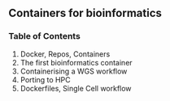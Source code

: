 ## Containers for bioinformatics

### Table of Contents
1. Docker, Repos, Containers
2. The first bioinformatics container
3. Containerising a WGS workflow
4. Porting to HPC
5. Dockerfiles, Single Cell workflow
